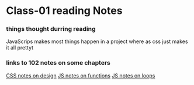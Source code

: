 # Class-01 reading Notes

### things thought durring reading
JavaScrips makes most things happen in a project where as css just makes it all prettyt


### links to 102 notes on some chapters

[CSS notes on design](https://m-ravenmoore.github.io/learning-journal/Css-notes.html)
[JS notes on functions](https://m-ravenmoore.github.io/learning-journal/function-notes.html)
[JS notes on loops](https://m-ravenmoore.github.io/learning-journal/loop-notes.html) 

